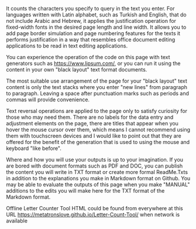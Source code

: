 It counts the characters you specify to query in the text you enter. For languages written with Latin alphabet, such as Turkish and English, that do not include Arabic and Hebrew, it applies the justification operation for fixed-width fonts in the desired page length and line width. It allows you to add page border simulation and page numbering features for the texts it performs justification in a way that resembles office document editing applications to be read in text editing applications.

You can experience the operation of the code on this page with text generators such as https://www.lipsum.com/, or you can run it using the content in your own "black layout" text format documents.

The most suitable use arrangement of the page for your "black layout" text content is only the text stacks where you enter "new lines" from paragraph to paragraph. Leaving a space after punctuation marks such as periods and commas will provide convenience.

Text reversal operations are applied to the page only to satisfy curiosity for those who may need them. There are no labels for the data entry and adjustment elements on the page, there are titles that appear when you hover the mouse cursor over them, which means I cannot recommend using them with touchscreen devices and I would like to point out that they are offered for the benefit of the generation that is used to using the mouse and keyboard "like before".

Where and how you will use your outputs is up to your imagination. If you are bored with document formats such as PDF and DOC, you can publish the content you will write in TXT format or create more formal ReadMe.Txts in addition to the explanations you make in Markdown format on Github. You may be able to evaluate the outputs of this page when you make "MANUAL" additions to the edits you will make here for the TXT format of the Markdown format.

Offline Letter Counter Tool HTML could be found from everywhere at this URL https://metatronslove.github.io/Letter-Count-Tool/ when network is available
